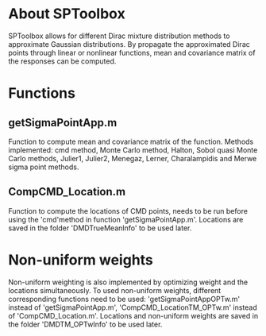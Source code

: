 # About SPToolbox
SPToolbox allows for different Dirac mixture distribution methods to approximate Gaussian distributions. By propagate the approximated Dirac points through linear or nonlinear functions, mean and covariance matrix of the responses can be computed.
# Functions
## getSigmaPointApp.m
Function to compute mean and covariance matrix of the function.
Methods implemented: cmd method, Monte Carlo method, Halton, Sobol quasi Monte Carlo methods, Julier1, Julier2, Menegaz, Lerner, Charalampidis and Merwe sigma point methods.
## CompCMD_Location.m
Function to compute the locations of CMD points, needs to be run before using the 'cmd'method in function 'getSigmaPointApp.m'. Locations are saved in the folder 'DMDTrueMeanInfo' to be used later.
# Non-uniform weights
Non-uniform weighting is also implemented by optimizing weight and the locations simultaneously. To used non-uniform weights, different corresponding functions need to be used:
'getSigmaPointAppOPTw.m' instead of 'getSigmaPointApp.m',
'CompCMD_LocationTM_OPTw.m' instead of 'CompCMD_Location.m'.
Locations and non-uniform weights are saved in the folder 'DMDTM_OPTwInfo' to be used later.
